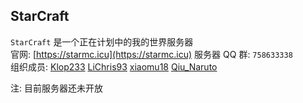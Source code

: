 ## StarCraft <br>
`StarCraft` 是一个正在计划中的我的世界服务器 <br>
官网: [https://starmc.icu](https://starmc.icu)
服务器 QQ 群: `758633338` <br>
组织成员: [Klop233](https://github.com/Klop233) [LiChris93](https://github.com/LiChris93) [xiaomu18](https://github.com/xiaomu18) [Qiu_Naruto](https://github.com/Qiumingskj)

注: 目前服务器还未开放
